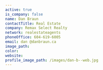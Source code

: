 ```yaml
---
active: true
is_company: false
name: Dan Braun
contactTitle: Real Estate
company: Remax Select Realty
network: realestateagents
phoneOffice: 604-619-6005
email: dan @danbraun.ca
image_path:
color:
website:
profile_image_path: /images/dan-b--web.jpg
---
```



